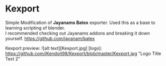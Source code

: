 # Kexport
Simple Modification of __Jayanams Batex__ exporter.
Used this as a base to learning scripting of blender.  
I recommended checking out Jayanams addons and breaking it down yourself.
https://github.com/jayanam/batex


Kexport preview: 
![alt text][Kexport.jpg]
[logo]: https://github.com/iKendoit98/Kexport/blob/master/Kexport.jpg "Logo Title Text 2"
